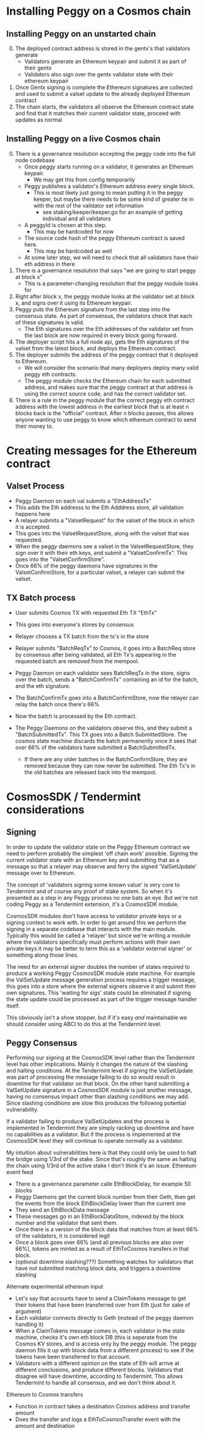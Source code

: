 # Installing Peggy on a Cosmos chain

## Installing Peggy on an unstarted chain

0. The deployed contract address is stored in the gentx's that validators generate
   - Validators generate an Ethereum keypair and submit it as part of their gentx
   - Validators also sign over the gentx validator state with their ethereum keypair
1. Once Gentx signing is complete the Ethereum signatures are collected and used to submit a valset update to the already deployed Ethereum contract
2. The chain starts, the validators all observe the Ethereum contract state and find that it matches their current validator state, proceed with updates as normal

## Installing Peggy on a live Cosmos chain

0. There is a governance resolution accepting the peggy code into the full node codebase
   - Once peggy starts running on a validator, it generates an Ethereum keypair.
     - We may get this from config temporarily
   - Peggy publishes a validator's Ethereum address every single block.
     - This is most likely just going to mean putting it in the peggy keeper, but maybe there needs to be some kind of greater tie in with the rest of the validator set information
       - see staking/keeper/keeper.go for an example of getting individual and all validators
   - A peggyId is chosen at this step.
     - This may be hardcoded for now
   - The source code hash of the peggy Ethereum contract is saved here.
     - This may be hardcoded as well
   - At some later step, we will need to check that all validators have their eth address in there
1. There is a governance resolution that says "we are going to start peggy at block x"
   - This is a parameter-changing resolution that the peggy module looks for
1. Right after block x, the peggy module looks at the validator set at block x, and signs over it using its Ethereum keypair.
1. Peggy puts the Ethereum signature from the last step into the consensus state. As part of consensus, the validators check that each of these signatures is valid.
   - The Eth signatures over the Eth addresses of the validator set from the last block are now required in every block going forward.
1. The deployer script hits a full node api, gets the Eth signatures of the valset from the latest block, and deploys the Ethereum contract.
1. The deployer submits the address of the peggy contract that it deployed to Ethereum.
   - We will consider the scenario that many deployers deploy many valid peggy eth contracts.
   - The peggy module checks the Ethereum chain for each submitted address, and makes sure that the peggy contract at that address is using the correct source code, and has the correct validator set.
1. There is a rule in the peggy module that the correct peggy eth contract address with the lowest address in the earliest block that is at least n blocks back is the "official" contract. After n blocks passes, this allows anyone wanting to use peggy to know which ethereum contract to send their money to.

# Creating messages for the Ethereum contract

## Valset Process

- Peggy Daemon on each val submits a "EthAddressTx"
- This adds the Eth addresss to the Eth Adddress store, all validation happens here
- A relayer submits a "ValsetRequest" for the valset of the block in which it is accepted.
- This goes into the ValsetRequestStore, along with the valset that was requested.
- When the peggy daemons see a valset in the ValsetRequestStore, they sign over it with their eth keys, and submit a "ValsetConfirmTx". This goes into the "ValsetConfirmStore".
- Once 66% of the peggy daemons have signatures in the ValsetConfirmStore, for a particular valset, a relayer can submit the valset.

## TX Batch process

- User submits Cosmos TX with requested Eth TX "EthTx"
- This goes into everyone's stores by consensus
- Relayer chooses a TX batch from the tx's in the store
- Relayer submits "BatchReqTx" to Cosmos, it goes into a BatchReq store by consensus after being validated, all Eth Tx's appearing in the requested batch are removed from the mempool.
- Peggy Daemon on each validator sees BatchReqTx in the store, signs over the batch, sends a "BatchConfirmTx" containing an id for the batch, and the eth signature.
- The BatchConfirmTx goes into a BatchConfirmStore, now the relayer can relay the batch once there's 66%

- Now the batch is processed by the Eth contract.
- The Peggy Daemons on the validators observe this, and they submit a "BatchSubmittedTx". This TX goes into a Batch SubmittedStore. The cosmos state machine discards the batch permanently once it sees that over 66% of the validators have submitted a BatchSubmittedTx.
  - If there are any older batches in the BatchConfirmStore, they are removed because they can now never be submitted. The Eth Tx's in the old batches are released back into the mempool.

# CosmosSDK / Tendermint considerations

## Signing

In order to update the validator state on the Peggy Ethereum contract we need to perform probably the simplest 'off chain work' possible. Signing the current validator state with an Ethereum key and submitting that as a message
so that a relayer may observe and ferry the signed 'ValSetUpdate' message over to Ethereum.

The concept of 'validators signing some known value' is very core to Tendermint and of course any proof of stake system. So when it's presented as a step in any Peggy process no one bats an eye. But we're not coding Peggy as a Tendermint extension, it's a CosmosSDK module.

CosmosSDK modules don't have access to validator private keys or a signing context to work with. In order to get around this we perform the signing in a separate codebase that interacts with the main module. Typically this would be called a 'relayer' but since we're writing a module where the validators specifically must perform actions with their own private keys it may be better to term this as a 'validator external signer' or something along those lines.

The need for an external signer doubles the number of states required to produce a working Peggy CosmosSDK module state machine. For example the ValSetUpdate message generation process requires a trigger message, this goes into a store where the external signers observe it and submit their own signatures. This 'waiting for sigs' state could be eliminated if signing the state update could be processed as part of the trigger message handler itself.

This obviously isn't a show stopper, but if it's easy _and_ maintainable we should consider using ABCI to do this at the Tendermint level.

## Peggy Consensus

Performing our signing at the CosmosSDK level rather than the Tendermint level has other implications. Mainly it changes the nature of the slashing and halting conditions. At the Tendermint level if signing the ValSetUpdate was part of processing the message failing to do so would result in downtime for that validator on that block. On the other hand submitting a ValSetUpdate signature in a CosmosSDK module is just another message, having no consensus impact other than slashing conditions we may add. Since slashing conditions are slow this produces the following potential vulnerability.

If a validator failing to produce ValSetUpdates and the process is implemented in Tendermint they are simply racking up downtime and have no capabilities as a validator. But if the process is implemented at the CosmosSDK level they will continue to operate normally as a validator.

My intuition about vulnerabilities here is that they could only be used to halt the bridge using 1/3rd of the stake. Since that's roughly the same as halting the chain using 1/3rd of the active stake I don't think it's an issue.
Ethereum event feed

- There is a governance parameter calle EthBlockDelay, for example 50 blocks
- Peggy Daemons get the current block number from their Geth, then get the events from the block EthBlockDelay lower than the current one
- They send an EthBlockData message
- These messages go in an EthBlockDataStore, indexed by the block number and the validator that sent them.
- Once there is a version of the block data that matches from at least 66% of the validators, it is considered legit
- Once a block goes over 66% (and all previous blocks are also over 66%), tokens are minted as a result of EthToCosmos transfers in that block.
- (optional downtime slashing???) Something watches for validators that have not submitted matching block data, and triggers a downtime slashing

Alternate experimental ethereum input

- Let's say that accounts have to send a ClaimTokens message to get their tokens that have been transferred over from Eth (just for sake of argument)
- Each validator connects directly to Geth (instead of the peggy daemon handling it)
- When a ClaimTokens message comes in, each validator in the state machine, checks it's own eth block DB (this is seperate from the Cosmos KV stores, and is access only by the peggy module. The peggy daemon fills it up with block data from a different process) to see if the tokens have been transferred to that account.
- Validators with a different opinion on the state of Eth will arrive at different conclusions, and produce different blocks. Validators that disagree will have downtime, according to Tendermint. This allows Tendermint to handle all consensus, and we don't think about it.

Ethereum to Cosmos transfers

- Function in contract takes a destination Cosmos address and transfer amount
- Does the transfer and logs a EthToCosmosTransfer event with the amount and destination
